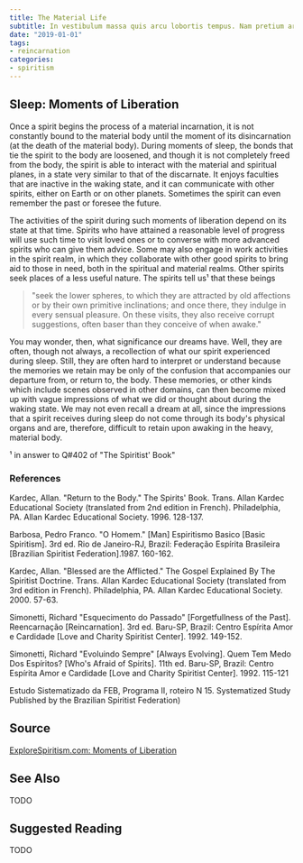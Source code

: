 ```yaml
---
title: The Material Life
subtitle: In vestibulum massa quis arcu lobortis tempus. Nam pretium arcu in odio vulputate luctus.
date: "2019-01-01"
tags:
- reincarnation
categories:
- spiritism
---
```


## Sleep: Moments of Liberation
Once a spirit begins the process of a material incarnation, it is not constantly bound to the material body until the moment of its disincarnation (at the death of the material body).  During moments of sleep, the bonds that tie the spirit to the body are loosened, and though it is not completely freed from the body, the spirit is able to interact with the material and spiritual planes, in a state very similar to that of the discarnate.  It enjoys faculties that are inactive in the waking state, and it can communicate with other spirits, either on Earth or on other planets.  Sometimes the spirit can even remember the past or foresee the future.
	     	
The activities of the spirit during such moments of liberation depend on its state at that time.  Spirits who have attained a reasonable level of progress will use such time to visit loved ones or to converse with more advanced spirits who can give them advice.  Some may also engage in work activities in the spirit realm, in which they collaborate with other good spirits to bring aid to those in need, both in the spiritual and material realms.  Other spirits seek places of a less useful nature. The spirits tell us¹ that these beings
> "seek the lower spheres, to which they are attracted by old affections or by their own primitive inclinations; and once there, they indulge in every sensual pleasure.  On these visits, they also receive corrupt suggestions, often baser than they conceive of when awake."

You may wonder, then, what significance our dreams have.  Well, they are often, though not always, a recollection of what our spirit experienced during sleep.  Still, they are often hard to interpret or understand because the memories we retain may be only of the confusion that accompanies our departure from, or return to, the body.  These memories, or other kinds which include scenes observed in other domains, can then become mixed up with vague impressions of what we did or thought about during the waking state.  We may not even recall a dream at all, since the impressions that a spirit receives during sleep do not come through its body's physical organs and are, therefore, difficult to retain upon awaking in the heavy, material body.

¹ in answer to Q#402 of "The Spiritist' Book"

### References

Kardec, Allan. "Return to the Body." The Spirits' Book.  Trans. Allan Kardec Educational Society (translated from 2nd edition in French). Philadelphia, PA. Allan Kardec Educational Society. 1996. 128-137.

Barbosa, Pedro Franco. "O Homem." [Man] Espiritismo Basico [Basic Spiritism]. 3rd ed. Rio de Janeiro-RJ, Brazil: Federação Espírita Brasileira [Brazilian Spiritist Federation].1987. 160-162.

Kardec, Allan. "Blessed are the Afflicted." The Gospel  Explained By The Spiritist Doctrine.  Trans. Allan Kardec Educational Society (translated from 3rd edition in French). Philadelphia, PA. Allan Kardec Educational Society. 2000. 57-63.

Simonetti, Richard "Esquecimento do Passado" [Forgetfullness of the Past]. Reencarnação [Reincarnation]. 3rd ed. Baru-SP, Brazil: Centro Espírita Amor e Cardidade [Love and Charity Spiritist Center]. 1992. 149-152.

Simonetti, Richard "Evoluindo Sempre" [Always Evolving]. Quem Tem Medo Dos Espíritos? [Who's Afraid of Spirits]. 11th ed. Baru-SP, Brazil: Centro Espírita Amor e Cardidade [Love and Charity Spiritist Center]. 1992. 115-121

Estudo Sistematizado da FEB, Programa II, roteiro N 15.
Systematized Study Published by the Brazilian Spiritist Federation)

## Source
[ExploreSpiritism.com: Moments of Liberation](http://file://www.explorespiritism.com/Philosophy_Reincarnation_Evolution_Material%20Life_Liberation.htm)

## See Also
TODO


## Suggested Reading
TODO


